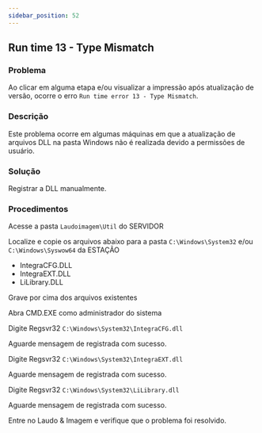 ```yaml
---
sidebar_position: 52
---
```


## Run time 13 - Type Mismatch

### Problema

Ao clicar em alguma etapa e/ou visualizar a impressão após
atualização de versão, ocorre o erro `Run time error 13 - Type
Mismatch`.

### Descrição

Este problema ocorre em algumas máquinas em que a atualização de
arquivos DLL na pasta Windows não é realizada devido a permissões de
usuário.

### Solução

Registrar a DLL manualmente.

### Procedimentos

Acesse a pasta `Laudoimagem\Util` do SERVIDOR

Localize e copie os arquivos abaixo para a pasta
`C:\Windows\System32` e/ou `C:\Windows\Syswow64` da ESTAÇÃO

- IntegraCFG.DLL
- IntegraEXT.DLL
- LiLibrary.DLL

Grave por cima dos arquivos existentes

Abra CMD.EXE como administrador do sistema

Digite Regsvr32 `C:\Windows\System32\IntegraCFG.dll`

Aguarde mensagem de registrada com sucesso.

Digite Regsvr32 `C:\Windows\System32\IntegraEXT.dll`

Aguarde mensagem de registrada com sucesso.

Digite Regsvr32 `C:\Windows\System32\LiLibrary.dll`

Aguarde mensagem de registrada com sucesso.

Entre no Laudo & Imagem e verifique que o problema foi resolvido.
